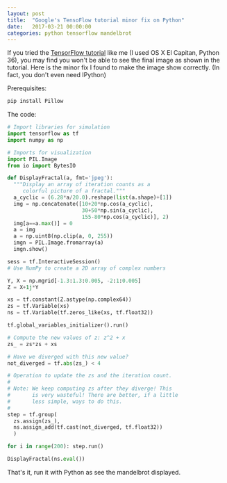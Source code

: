 ```yaml
---
layout: post
title:  "Google's TensoFlow tutorial minor fix on Python"
date:   2017-03-21 00:00:00
categories: python tensorflow mandelbrot
---
```


If you tried the [TensorFlow tutorial](https://www.tensorflow.org/tutorials/mandelbrot) like me (I used OS X El Capitan, Python 36), you may find you won't be able to see the final image as shown in the tutorial. Here is the minor fix I found to make the image show correctly. (In fact, you don't even need IPython)

Prerequisites:
~~~ python
pip install Pillow
~~~

The code:
~~~ python
# Import libraries for simulation
import tensorflow as tf
import numpy as np

# Imports for visualization
import PIL.Image
from io import BytesIO

def DisplayFractal(a, fmt='jpeg'):
  """Display an array of iteration counts as a
     colorful picture of a fractal."""
  a_cyclic = (6.28*a/20.0).reshape(list(a.shape)+[1])
  img = np.concatenate([10+20*np.cos(a_cyclic),
                        30+50*np.sin(a_cyclic),
                        155-80*np.cos(a_cyclic)], 2)
  img[a==a.max()] = 0
  a = img
  a = np.uint8(np.clip(a, 0, 255))
  imgn = PIL.Image.fromarray(a)
  imgn.show()

sess = tf.InteractiveSession()
# Use NumPy to create a 2D array of complex numbers

Y, X = np.mgrid[-1.3:1.3:0.005, -2:1:0.005]
Z = X+1j*Y

xs = tf.constant(Z.astype(np.complex64))
zs = tf.Variable(xs)
ns = tf.Variable(tf.zeros_like(xs, tf.float32))

tf.global_variables_initializer().run()

# Compute the new values of z: z^2 + x
zs_ = zs*zs + xs

# Have we diverged with this new value?
not_diverged = tf.abs(zs_) < 4

# Operation to update the zs and the iteration count.
#
# Note: We keep computing zs after they diverge! This
#       is very wasteful! There are better, if a little
#       less simple, ways to do this.
#
step = tf.group(
  zs.assign(zs_),
  ns.assign_add(tf.cast(not_diverged, tf.float32))
  )

for i in range(200): step.run()

DisplayFractal(ns.eval())

~~~

That's it, run it with Python as see the mandelbrot displayed.

